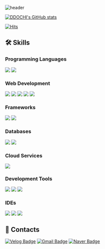 ![header](https://capsule-render.vercel.app/api?type=waving&color=auto&height=270&section=header&text=HyeongCheol%20Lee&fontSize=50&animation=fadeIn&fontAlignY=38&desc=Beginner%20Developer&descAlignY=51&descAlign=83&fontAlign=70)

[![DDOCHI's GitHub stats](https://github-readme-stats.vercel.app/api?username=ddochiisrich&show_icons=true&theme=dracula&count_private=true)](https://github.com/anuraghazra/github-readme-stats)

[![Hits](https://hits.seeyoufarm.com/api/count/incr/badge.svg?url=https%3A%2F%2Fgithub.com%2Fddochiisrich&count_bg=%230C1844&title_bg=%23C80036&icon=&icon_color=%23E7E7E7&title=VISIT&edge_flat=false)](https://hits.seeyoufarm.com)
<br>

## 🛠️ Skills

### Programming Languages
<img src="https://img.shields.io/badge/Java-007396?style=flat&logo=Java&logoColor=white"/> <img src="https://img.shields.io/badge/Java Script-F7DF1E?style=flat&logo=javascript&logoColor=white"/>

### Web Development
<img src="https://img.shields.io/badge/HTML5-E34F26?style=flat&logo=html5&logoColor=white"/> <img src="https://img.shields.io/badge/CSS3-1572B6?style=flat&logo=css3&logoColor=white"/>
<img src="https://img.shields.io/badge/jQuery-0769AD?style=flat&logo=jQuery&logoColor=white"/>
<img src="https://img.shields.io/badge/Node.js-5FA04E?style=flat&logo=Node.js&logoColor=white"/>
<img src="https://img.shields.io/badge/React-61DAFB?style=flat&logo=react&logoColor=white"/>

### Frameworks
<img src="https://img.shields.io/badge/Spring-6DB33F?style=flat&logo=spring&logoColor=white"/> <img src="https://img.shields.io/badge/Spring Boot-6DB33F?style=flat&logo=springboot&logoColor=white"/>

### Databases
<img src="https://img.shields.io/badge/MySql-4479A1?style=flat&logo=MySql&logoColor=white"/> <img src="https://img.shields.io/badge/oracle-F80000?style=flat&logo=oracle&logoColor=white"/>

### Cloud Services
<img src="https://img.shields.io/badge/AWS-232F3E?style=flat&logo=amazonwebservices&logoColor=white"/>

### Development Tools
<img src="https://img.shields.io/badge/git-F05032?style=flat&logo=git&logoColor=white"/> <img src="https://img.shields.io/badge/Docker-2496ED?style=flat&logo=docker&logoColor=white"/>
<img src="https://img.shields.io/badge/Linux-FCC624?style=flat&logo=linux&logoColor=white"/>

### IDEs
<img src="https://img.shields.io/badge/Eclipse-2C2255?style=flat&logo=eclipseide&logoColor=white"/> <img src="https://img.shields.io/badge/Intellij-000000?style=flat&logo=intellijidea&logoColor=white"/>
<img src="https://img.shields.io/badge/VSCode-007ACC?style=flat&logo=visualstudiocode&logoColor=white"/>

## 📮 Contacts

[![Velog Badge](http://img.shields.io/badge/Velog-20C997?style=flat-square&logo=velog&link=https://velog.io/@ddochiisrich/)](https://velog.io/@ddochiisrich/)
[![Gmail Badge](https://img.shields.io/badge/Gmail-EA4335?style=flat-square&logo=Gmail&logoColor=white&link=mailto:ddochiisrich@gmail.com)](mailto:ddochiisrich@gmail.com)
[![Naver Badge](https://img.shields.io/badge/Naver-03C75A?style=flat-square&logo=Naver&logoColor=white&link=mailto:azddochi@naver.com)](mailto:azddochi@naver.com)
